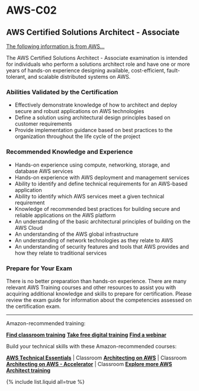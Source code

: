 # AWS-C02

##  AWS Certified Solutions Architect - Associate



[The following information is from AWS...](https://aws.amazon.com/certification/certified-solutions-architect-associate/)



The AWS Certified Solutions Architect - Associate examination is intended for individuals who perform a solutions architect role and have one or more years of hands-on experience designing available, cost-efficient, fault-tolerant, and scalable distributed systems on AWS.

### Abilities Validated by the Certification

- Effectively demonstrate knowledge of how to architect and deploy secure and robust applications on AWS technologies
- Define a solution using architectural design principles based on customer requirements
- Provide implementation guidance based on best practices to the organization throughout the life cycle of the project

### Recommended Knowledge and Experience

- Hands-on experience using compute, networking, storage, and database AWS services
- Hands-on experience with AWS deployment and management services
- Ability to identify and define technical requirements for an AWS-based application
- Ability to identify which AWS services meet a given technical requirement
- Knowledge of recommended best practices for building secure and reliable applications on the AWS platform
- An understanding of the basic architectural principles of building on the AWS Cloud
- An understanding of the AWS global infrastructure
- An understanding of network technologies as they relate to AWS
- An understanding of security features and tools that AWS provides and how they relate to traditional services

### Prepare for Your Exam

There is no better preparation than hands-on experience. There are many relevant AWS Training courses and other resources to assist you with acquiring additional knowledge and skills to prepare for certification. Please review the exam guide for information about the competencies assessed on the certification exam.





---

Amazon-recommended training:

**[Find classroom training](https://www.aws.training/training/schedule?courseId=10006)**
**[Take free digital training](https://www.aws.training/learningobject/curriculum?id=20685)**
**[Find a webinar](https://aws.amazon.com/certification/get-certified-virtual-and-digital-training/)**

Build your technical skills with these Amazon-recommended courses:

**[AWS Technical Essentials](https://aws.amazon.com/training/course-descriptions/essentials/)** | Classroom
**[Architecting on AWS](https://aws.amazon.com/training/course-descriptions/architect/)** | Classroom
**[Architecting on AWS - Accelerator](https://aws.amazon.com/training/course-descriptions/architecting-aws-accelerator/)** | Classroom
**[Explore more AWS Architect training](https://aws.amazon.com/training/learn-about/architect/)**



{% include list.liquid all=true %}